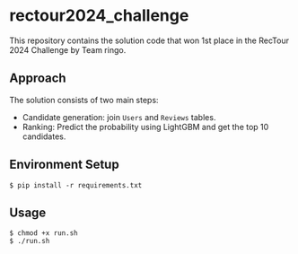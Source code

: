 # rectour2024_challenge

This repository contains the solution code that won 1st place in the RecTour 2024 Challenge by Team ringo.

## Approach
The solution consists of two main steps:
- Candidate generation: join `Users` and `Reviews` tables.
- Ranking: Predict the probability using LightGBM and get the top 10 candidates.

## Environment Setup
```
$ pip install -r requirements.txt
```

## Usage
```
$ chmod +x run.sh
$ ./run.sh
```
